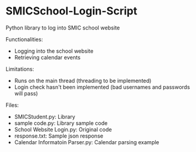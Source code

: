 # SMICSchool-Login-Script
Python library to log into SMIC school website

Functionalities:
 - Logging into the school website
 - Retrieving calendar events
 
Limitations:
 - Runs on the main thread (threading to be implemented)
 - Login check hasn't been implemented (bad usernames and passwords will pass)
 
Files:
 - SMICStudent.py:                 Library
 - sample code.py:                 Library sample code
 - School Website Login.py:        Original code
 - response.txt:                   Sample json response
 - Calendar Informatoin Parser.py: Calendar parsing example
